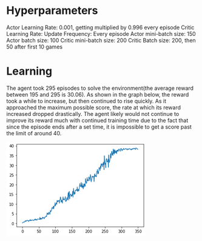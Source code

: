 
# Hyperparameters
Actor Learning Rate: 0.001, getting multiplied by 0.996 every episode
Critic Learning Rate: 
Update Frequency: Every episode
Actor mini-batch size: 150
Actor batch size: 100
Critic mini-batch size: 200
Critic Batch size: 200, then 50 after first 10 games


# Learning
The agent took 295 episodes to solve the environment(the average reward between 195 and 295 is 30.06). As shown in the graph below, 
the reward took a while to increase, but then continued to rise quickly. As it approached the maximum possible score, the rate at which its reward increased dropped drastically. 
The agent likely would not continue to improve its reward much with continued training time due to the fact that since the episode ends after a set time, it is impossible to 
get a score past the limit of around 40.

![graph](learning_curve.png)
